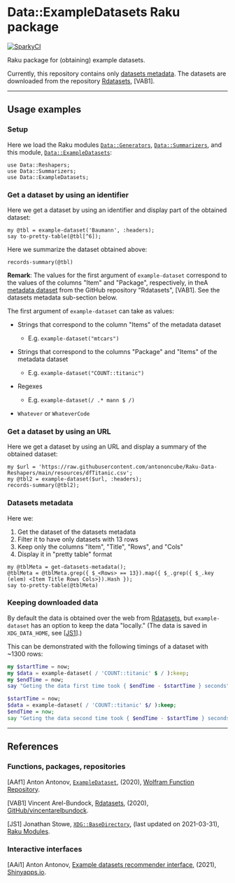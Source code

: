 # Data::ExampleDatasets Raku package

[![SparkyCI](http://sparrowhub.io:2222/project/gh-antononcube-Raku-Data-ExampleDatasets/badge)](http://sparrowhub.io:2222)

Raku package for (obtaining) example datasets.

Currently, this repository contains only [datasets metadata](./resources/dfRdatasets.csv).
The datasets are downloaded from the repository 
[Rdatasets](https://github.com/vincentarelbundock/Rdatasets/),
[VAB1].

------

## Usage examples

### Setup

Here we load the Raku modules
[`Data::Generators`](https://modules.raku.org/dist/Data::Generators:cpan:ANTONOV),
[`Data::Summarizers`](https://github.com/antononcube/Raku-Data-Summarizers),
and this module,
[`Data::ExampleDatasets`](https://github.com/antononcube/Raku-Data-ExampleDatasets):

```perl6
use Data::Reshapers;
use Data::Summarizers;
use Data::ExampleDatasets;
```

### Get a dataset by using an identifier

Here we get a dataset by using an identifier and display part of the obtained dataset:

```perl6
my @tbl = example-dataset('Baumann', :headers);
say to-pretty-table(@tbl[^6]);
```

Here we summarize the dataset obtained above:

```perl6
records-summary(@tbl)
```

**Remark**:  The values for the first argument of `example-dataset` correspond to the values 
of the columns "Item" and "Package", respectively, in theA
[metadata dataset](https://vincentarelbundock.github.io/Rdatasets/articles/data.html) 
from the GitHub repository "Rdatasets", [VAB1]. 
See the datasets metadata sub-section below.

The first argument of `example-dataset` can take as values:


- Strings that correspond to the column "Items" of the metadata dataset

  - E.g. `example-dataset("mtcars")`

- Strings that correspond to the columns "Package" and "Items" of the metadata dataset
    
  - E.g. `example-dataset("COUNT::titanic")`

- Regexes

  - E.g. `example-dataset(/ .* mann $ /)`

- `Whatever` or `WhateverCode`

### Get a dataset by using an URL

Here we get a dataset by using an URL and display a summary of the obtained dataset:

```perl6
my $url = 'https://raw.githubusercontent.com/antononcube/Raku-Data-Reshapers/main/resources/dfTitanic.csv';
my @tbl2 = example-dataset($url, :headers);
records-summary(@tbl2);
```

### Datasets metadata

Here we:
1. Get the dataset of the datasets metadata
2. Filter it to have only datasets with 13 rows
3. Keep only the columns "Item", "Title", "Rows", and "Cols"
4. Display it in "pretty table" format

```perl6
my @tblMeta = get-datasets-metadata();
@tblMeta = @tblMeta.grep({ $_<Rows> == 13}).map({ $_.grep({ $_.key (elem) <Item Title Rows Cols>}).Hash });
say to-pretty-table(@tblMeta)
```

### Keeping downloaded data

By default the data is obtained over the web from
[Rdatasets](https://github.com/vincentarelbundock/Rdatasets/),
but `example-dataset` has an option to keep the data "locally."
(The data is saved in `XDG_DATA_HOME`, see 
[[JS1](https://modules.raku.org/dist/XDG::BaseDirectory:cpan:JSTOWE)].)

This can be demonstrated with the following timings of a dataset with ~1300 rows:

```raku
my $startTime = now;
my $data = example-dataset( / 'COUNT::titanic' $ / ):keep;
my $endTime = now;
say "Geting the data first time took { $endTime - $startTime } seconds";
```

```raku
$startTime = now;
$data = example-dataset( / 'COUNT::titanic' $/ ):keep;
$endTime = now;
say "Geting the data second time took { $endTime - $startTime } seconds";
```

------

## References

### Functions, packages, repositories

[AAf1] Anton Antonov,
[`ExampleDataset`](https://resources.wolframcloud.com/FunctionRepository/resources/ExampleDataset),
(2020),
[Wolfram Function Repository](https://resources.wolframcloud.com/FunctionRepository).

[VAB1] Vincent Arel-Bundock,
[Rdatasets](https://github.com/vincentarelbundock/Rdatasets/),
(2020),
[GitHub/vincentarelbundock](https://github.com/vincentarelbundock).

[JS1] Jonathan Stowe,
[`XDG::BaseDirectory`](https://modules.raku.org/dist/XDG::BaseDirectory:cpan:JSTOWE),
(last updated on 2021-03-31),
[Raku Modules](https://modules.raku.org/).


### Interactive interfaces

[AAi1] Anton Antonov,
[Example datasets recommender interface](https://antononcube.shinyapps.io/ExampleDatasetsRecommenderInterface/),
(2021),
[Shinyapps.io](https://antononcube.shinyapps.io/).